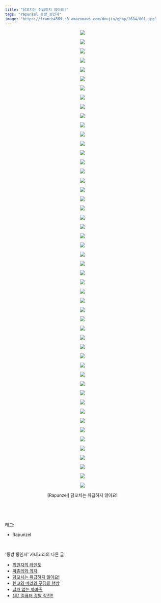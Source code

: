 ```yaml
---
title: "닭꼬치는 취급하지 않아요!"
tags: "rapunzel 동방_동인지"
image: "https://franch4569.s3.amazonaws.com/doujin/ghap/2684/001.jpg"
---
```

<div class="article">
<p style="text-align: center; clear: none; float: none;"><img src="{{ site.imgserver2 }}/ghap/2684/001.jpg"/></p>
<p style="text-align: center; clear: none; float: none;"><img src="{{ site.imgserver2 }}/ghap/2684/002.jpg"/></p>
<p style="text-align: center; clear: none; float: none;"><img src="{{ site.imgserver2 }}/ghap/2684/003.jpg"/></p>
<p style="text-align: center; clear: none; float: none;"><img src="{{ site.imgserver2 }}/ghap/2684/004.jpg"/></p>
<p style="text-align: center; clear: none; float: none;"><img src="{{ site.imgserver2 }}/ghap/2684/005.jpg"/></p>
<p style="text-align: center; clear: none; float: none;"><img src="{{ site.imgserver2 }}/ghap/2684/006.jpg"/></p>
<p style="text-align: center; clear: none; float: none;"><img src="{{ site.imgserver2 }}/ghap/2684/007.jpg"/></p>
<p style="text-align: center; clear: none; float: none;"><img src="{{ site.imgserver2 }}/ghap/2684/008.jpg"/></p>
<p style="text-align: center; clear: none; float: none;"><img src="{{ site.imgserver2 }}/ghap/2684/009.jpg"/></p>
<p style="text-align: center; clear: none; float: none;"><img src="{{ site.imgserver2 }}/ghap/2684/010.jpg"/></p>
<p style="text-align: center; clear: none; float: none;"><img src="{{ site.imgserver2 }}/ghap/2684/011.jpg"/></p>
<p style="text-align: center; clear: none; float: none;"><img src="{{ site.imgserver2 }}/ghap/2684/012.jpg"/></p>
<p style="text-align: center; clear: none; float: none;"><img src="{{ site.imgserver2 }}/ghap/2684/013.jpg"/></p>
<p style="text-align: center; clear: none; float: none;"><img src="{{ site.imgserver2 }}/ghap/2684/014.jpg"/></p>
<p style="text-align: center; clear: none; float: none;"><img src="{{ site.imgserver2 }}/ghap/2684/015.jpg"/></p>
<p style="text-align: center; clear: none; float: none;"><img src="{{ site.imgserver2 }}/ghap/2684/016.jpg"/></p>
<p style="text-align: center; clear: none; float: none;"><img src="{{ site.imgserver2 }}/ghap/2684/017.jpg"/></p>
<p style="text-align: center; clear: none; float: none;"><img src="{{ site.imgserver2 }}/ghap/2684/018.jpg"/></p>
<p style="text-align: center; clear: none; float: none;"><img src="{{ site.imgserver2 }}/ghap/2684/019.jpg"/></p>
<p style="text-align: center; clear: none; float: none;"><img src="{{ site.imgserver2 }}/ghap/2684/020.jpg"/></p>
<p style="text-align: center; clear: none; float: none;"><img src="{{ site.imgserver2 }}/ghap/2684/021.jpg"/></p>
<p style="text-align: center; clear: none; float: none;"><img src="{{ site.imgserver2 }}/ghap/2684/022.jpg"/></p>
<p style="text-align: center; clear: none; float: none;"><img src="{{ site.imgserver2 }}/ghap/2684/023.jpg"/></p>
<p style="text-align: center; clear: none; float: none;"><img src="{{ site.imgserver2 }}/ghap/2684/024.jpg"/></p>
<p style="text-align: center; clear: none; float: none;"><img src="{{ site.imgserver2 }}/ghap/2684/025.jpg"/></p>
<p style="text-align: center; clear: none; float: none;"><img src="{{ site.imgserver2 }}/ghap/2684/026.jpg"/></p>
<p style="text-align: center; clear: none; float: none;"><img src="{{ site.imgserver2 }}/ghap/2684/027.jpg"/></p>
<p style="text-align: center; clear: none; float: none;"><img src="{{ site.imgserver2 }}/ghap/2684/028.jpg"/></p>
<p style="text-align: center; clear: none; float: none;"><img src="{{ site.imgserver2 }}/ghap/2684/029.jpg"/></p>
<p style="text-align: center; clear: none; float: none;"><img src="{{ site.imgserver2 }}/ghap/2684/030.jpg"/></p>
<p style="text-align: center; clear: none; float: none;"><img src="{{ site.imgserver2 }}/ghap/2684/031.jpg"/></p>
<p style="text-align: center; clear: none; float: none;"><img src="{{ site.imgserver2 }}/ghap/2684/032.jpg"/></p>
<p style="text-align: center; clear: none; float: none;"><img src="{{ site.imgserver2 }}/ghap/2684/033.jpg"/></p>
<p style="text-align: center; clear: none; float: none;"><img src="{{ site.imgserver2 }}/ghap/2684/034.jpg"/></p>
<p style="text-align: center; clear: none; float: none;"><img src="{{ site.imgserver2 }}/ghap/2684/035.jpg"/></p>
<p style="text-align: center; clear: none; float: none;"><img src="{{ site.imgserver2 }}/ghap/2684/036.jpg"/></p>
<p style="text-align: center; clear: none; float: none;"><img src="{{ site.imgserver2 }}/ghap/2684/037.jpg"/></p>
<p style="text-align: center; clear: none; float: none;"><img src="{{ site.imgserver2 }}/ghap/2684/038.jpg"/></p>
<p style="text-align: center; clear: none; float: none;"><img src="{{ site.imgserver2 }}/ghap/2684/039.jpg"/></p>
<p style="text-align: center; clear: none; float: none;"><img src="{{ site.imgserver2 }}/ghap/2684/040.jpg"/></p>
<p style="text-align: center; clear: none; float: none;"><img src="{{ site.imgserver2 }}/ghap/2684/041.jpg"/></p>
<p style="text-align: center; clear: none; float: none;"><img src="{{ site.imgserver2 }}/ghap/2684/042.jpg"/></p>
<p style="text-align: center; clear: none; float: none;"><img src="{{ site.imgserver2 }}/ghap/2684/043.jpg"/></p>
<p style="text-align: center; clear: none; float: none;"><img src="{{ site.imgserver2 }}/ghap/2684/044.jpg"/></p>
<p style="text-align: center; clear: none; float: none;"><img src="{{ site.imgserver2 }}/ghap/2684/045.jpg"/></p>
<p style="text-align: center; clear: none; float: none;"><img src="{{ site.imgserver2 }}/ghap/2684/046.jpg"/></p>
<p style="text-align: center; clear: none; float: none;"><img src="{{ site.imgserver2 }}/ghap/2684/047.jpg"/></p>
<p style="text-align: center; clear: none; float: none;"><img src="{{ site.imgserver2 }}/ghap/2684/048.jpg"/></p>
<p style="text-align: center; clear: none; float: none;"><img src="{{ site.imgserver2 }}/ghap/2684/049.jpg"/></p>
<p style="text-align: center; clear: none; float: none;"><img src="{{ site.imgserver2 }}/ghap/2684/050.jpg"/></p>
<p style="text-align: center; clear: none; float: none;">[Rapunzel] 닭꼬치는 취급하지 않아요!</p>
<p><br/></p>
</div><br/>
<div class="tagTrail">
<p>태그: </p>
<ul>
<li>Rapunzel</li>
</ul>
</div><br/>
<div class="another">
<p>'동방 동인지' 카테고리의 다른 글</p>
<ul>
<li><a href="/ghap_2686">외딴자의 라멘토</a></li>
<li><a href="/ghap_2685">파츄리와 의자</a></li>
<li><a href="/ghap_2684">닭꼬치는 취급하지 않아요!</a></li>
<li><a href="/ghap_2683">렌코와 메리와 푸딩의 행방</a></li>
<li><a href="/ghap_2680">날개 없는 까마귀</a></li>
<li><a href="/ghap_2679">(홍) 컴퓨터 강탈 작전!!</a></li>
</ul>
</div><br/>
<div class="cb_module cb_fluid">
<div class="cb_wrt cb_profile">
</div><!-- commentList close -->
</div><br/>
